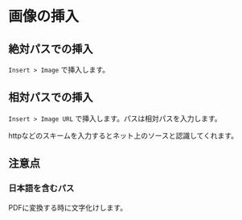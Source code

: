画像の挿入
==========

絶対パスでの挿入
----------------

`Insert > Image` で挿入します。

相対パスでの挿入
----------------

`Insert > Image URL` で挿入します。パスは相対パスを入力します。

httpなどのスキームを入力するとネット上のソースと認識してくれます。

注意点
------

### 日本語を含むパス

PDFに変換する時に文字化けします。
